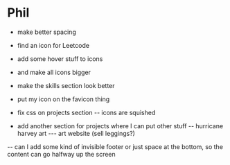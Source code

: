 # Phil
- make better spacing
- find an icon for Leetcode
- add some hover stuff to icons
- and make all icons bigger 

- make the skills section look better

- put my icon on the favicon thing

- fix css on projects section
-- icons are squished 

- add another section for projects where I can put other stuff
-- hurricane harvey art
--- art website (sell leggings?)

-- can I add some kind of invisible footer or just space at the bottom, so the content can go halfway up the screen